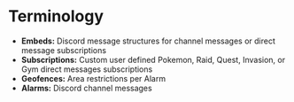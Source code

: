 # Terminology  
- **Embeds:** Discord message structures for channel messages or direct message subscriptions
- **Subscriptions:** Custom user defined Pokemon, Raid, Quest, Invasion, or Gym direct messages subscriptions
- **Geofences:** Area restrictions per Alarm
- **Alarms:** Discord channel messages